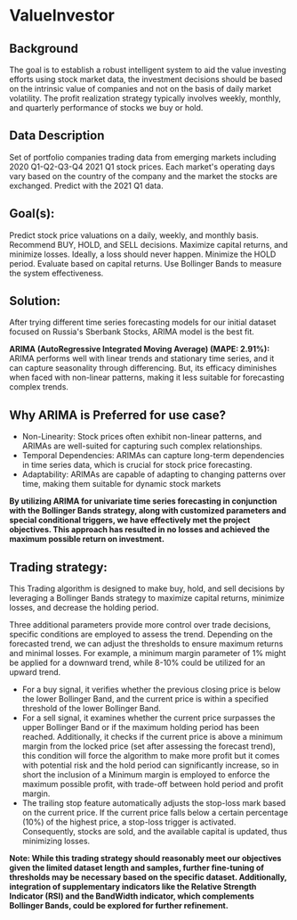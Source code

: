 # ValueInvestor

## Background

The goal is to establish a robust intelligent system to aid the value investing efforts using stock market data, 
the investment decisions should be based on the intrinsic value of companies and not on the basis of daily market volatility. 
The profit realization strategy typically involves weekly, monthly, and quarterly performance of stocks we buy or hold.


## Data Description

Set of portfolio companies trading data from emerging markets including 2020 Q1-Q2-Q3-Q4 2021 Q1 stock prices. 
Each market's operating days vary based on the country of the company and the market the stocks are exchanged. 
Predict with the 2021 Q1 data.

## Goal(s):

Predict stock price valuations on a daily, weekly, and monthly basis.
Recommend BUY, HOLD, and SELL decisions.
Maximize capital returns, and minimize losses.
Ideally, a loss should never happen. Minimize the HOLD period.
Evaluate based on capital returns. Use Bollinger Bands to measure the system effectiveness.


## Solution:

After trying different time series forecasting models for our initial dataset focused on Russia's Sberbank Stocks, ARIMA model is the best fit.



**ARIMA (AutoRegressive Integrated Moving Average) (MAPE: 2.91%):** ARIMA performs well with linear trends and stationary time series, and it can capture seasonality through differencing. But, its efficacy diminishes when faced with non-linear patterns, making it less suitable for forecasting complex trends.

## Why ARIMA is Preferred for use case?

* Non-Linearity: Stock prices often exhibit non-linear patterns, and ARIMAs are well-suited for capturing such complex relationships.
* Temporal Dependencies: ARIMAs can capture long-term dependencies in time series data, which is crucial for stock price forecasting.
* Adaptability: ARIMAs are capable of adapting to changing patterns over time, making them suitable for dynamic stock markets

**By utilizing ARIMA for univariate time series forecasting in conjunction with the Bollinger Bands strategy, along with customized parameters and special conditional triggers, we have effectively met the project objectives. This approach has resulted in no losses and achieved the maximum possible return on investment.**



## Trading strategy:

This Trading algorithm is designed to make buy, hold, and sell decisions by leveraging a Bollinger Bands strategy to maximize capital returns, minimize losses, and decrease the holding period.

Three additional parameters provide more control over trade decisions, specific conditions are employed to assess the trend. Depending on the forecasted trend, we can adjust the thresholds to ensure maximum returns and minimal losses. For example, a minimum margin parameter of 1% might be applied for a downward trend, while 8-10% could be utilized for an upward trend.

* For a buy signal, it verifies whether the previous closing price is below the lower Bollinger Band, and the current price is within a specified threshold of the lower Bollinger Band.
* For a sell signal, it examines whether the current price surpasses the upper Bollinger Band or if the maximum holding period has been reached. Additionally, it checks if the current price is above a minimum margin from the locked price (set after assessing the forecast trend), this condition will force the algorithm to make more profit but it comes with potential risk and the hold period can significantly increase, so in short the inclusion of a Minimum margin is employed to enforce the maximum possible profit, with trade-off between hold period and profit margin.
* The trailing stop feature automatically adjusts the stop-loss mark based on the current price. If the current price falls below a certain percentage (10%) of the highest price, a stop-loss trigger is activated. Consequently, stocks are sold, and the available capital is updated, thus minimizing losses.

**Note: While this trading strategy should reasonably meet our objectives given the limited dataset length and samples, further fine-tuning of thresholds may be necessary based on the specific dataset. Additionally, integration of supplementary indicators like the Relative Strength Indicator (RSI) and the BandWidth indicator, which complements Bollinger Bands, could be explored for further refinement.**
